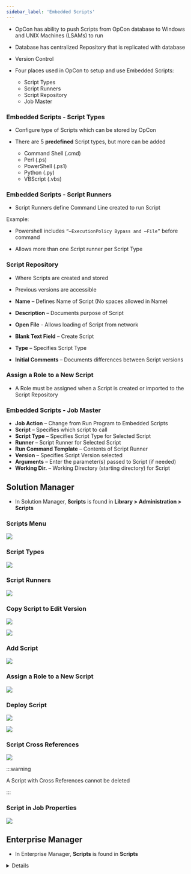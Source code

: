 ```yaml
---
sidebar_label: 'Embedded Scripts'
---
```


* OpCon has ability to push Scripts from OpCon database to Windows and UNIX Machines (LSAMs) to run
* Database has centralized Repository that is replicated with database
* Version Control

* Four places used in OpCon to setup and use Embedded Scripts:
	* Script Types
	* Script Runners
	* Script Repository
	* Job Master

### Embedded Scripts - Script Types

* Configure type of Scripts which can be stored by OpCon

* There are 5 **predefined** Script types, but more can be added
	* Command Shell (.cmd)
	* Perl (.ps)
	* PowerShell (.ps1)
	* Python (.py)
	* VBScript (.vbs)

### Embedded Scripts - Script Runners

* Script Runners define Command Line created to run Script

Example:

* Powershell includes ```“–ExecutionPolicy Bypass and –File”``` before command 

* Allows more than one Script runner per Script Type

### Script Repository

* Where Scripts are created and stored
* Previous versions are accessible

* **Name** – Defines Name of Script (No spaces allowed in Name)
* **Description** – Documents purpose of Script
* **Open File** - Allows loading of Script from network
* **Blank Text Field** – Create Script 
* **Type** – Specifies Script Type 
* **Initial Comments** – Documents differences between Script versions

### Assign a Role to a New Script

* A Role must be assigned when a Script is created or imported to the Script Repository

### Embedded Scripts - Job Master

* **Job Action** – Change from Run Program to Embedded Scripts
* **Script** – Specifies which script to call
* **Script Type** – Specifies Script Type for Selected Script
* **Runner** – Script Runner for Selected Script
* **Run Command Template** – Contents of Script Runner
* **Version** – Specifies Script Version selected
* **Arguments** – Enter the parameter(s) passed to Script (if needed)
* **Working Dir.** – Working Directory (starting directory) for Script

## Solution Manager

* In Solution Manager, **Scripts** is found in **Library > Administration > Scripts**

### Scripts Menu

![](../static/imgbasic/sm-scripts.png)

### Script Types

![](../static/imgbasic/sm-script-types.png)

### Script Runners

![](../static/imgbasic/sm-script-runners.png)

### Copy Script to Edit Version

![](../static/imgbasic/sm-copy-script-edit.png)

![](../static/imgbasic/sm-edit-script-version.png)

### Add Script

![](../static/imgbasic/sm-add-script.png)

### Assign a Role to a New Script

![](../static/imgbasic/sm-assign-role-script.png)

### Deploy Script

![](../static/imgbasic/sm-deploy-script-button.png)

![](../static/imgbasic/sm-script-deploy.png)

### Script Cross References

![](../static/imgbasic/sm-script-cross-references.png)

:::warning

A Script with Cross References cannot be deleted

:::

### Script in Job Properties

![](../static/imgbasic/sm-script-in-job-properties.png)

## Enterprise Manager

* In Enterprise Manager, **Scripts** is found in **Scripts**

<details>

### Scripts Menu

![](../static/imgbasic/416.png)

### Script Types

![](../static/imgbasic/417.png)

### Script Runners

![](../static/imgbasic/418.png)

### Edit Script/Version Scripts

![](../static/imgbasic/419.png)

### Add Script

![](../static/imgbasic/420.png)

### Assign a Role to a New Script

![](../static/imgbasic/421.png)

### Scripts in Job Properties

![](../static/imgbasic/422.png)

</details>